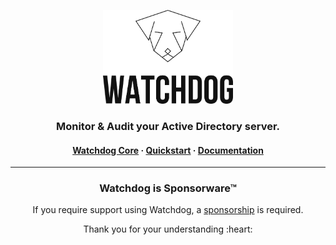 <p align="center">
    <img title="Watchdog" height="150" src="https://raw.githubusercontent.com/DirectoryTree/LdapWatchdog.com/master/source/assets/img/logo-large.png"/>
</p>

<h3 align="center">
Monitor & Audit your Active Directory server.
</h3>

<h4 align="center">
    <a href="https://github.com/DirectoryTree/Watchdog/">Watchdog Core</a>
    <span> · </span>
    <a href="https://ldapwatchdog.com/docs/quickstart/">Quickstart</a>
    <span> · </span>
    <a href="https://ldapwatchdog.com/docs/">Documentation</a>
</h4>

<hr/>

<h3 align="center">Watchdog is Sponsorware™</h3>

<p align="center">If you require support using Watchdog, a <a href="https://github.com/sponsors/stevebauman">sponsorship</a> is required.</p>

<p align="center">Thank you for your understanding :heart:</p>
